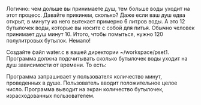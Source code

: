 Логично: чем дольше вы принимаете душ, тем больше воды уходит на этот процесс. Давайте прикинем, сколько? Даже если ваш душ едва открыт, в минуту из него вытекает примерно 6 литров воды. А это 12 бутылочек воды, которые вы носите с собой для питья. Обычно человек принимает душ минут 10. Итого, чтобы помыться, нужно 120 полулитровых бутылок. Немало! 

Создайте файл water.c в вашей директории ~/workspace/pset1. Программа должна подсчитывать сколько бутылочек воды уходит на душ зависимости от времени. То есть:

Программа запрашивает у пользователя количество минут, проведенных в душе.
Пользователь вводит положительное целое число.
Программа выводит на экран количество бутылочек, израсходованных пользователем.

